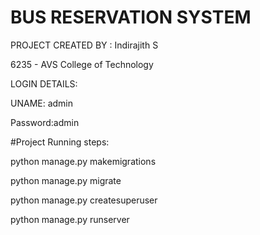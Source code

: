 # BUS RESERVATION SYSTEM

PROJECT CREATED BY : Indirajith  S


6235 - AVS College of Technology

LOGIN DETAILS:

UNAME: admin

Password:admin

#Project Running steps:

python manage.py makemigrations

python manage.py migrate

python manage.py createsuperuser

python manage.py runserver
